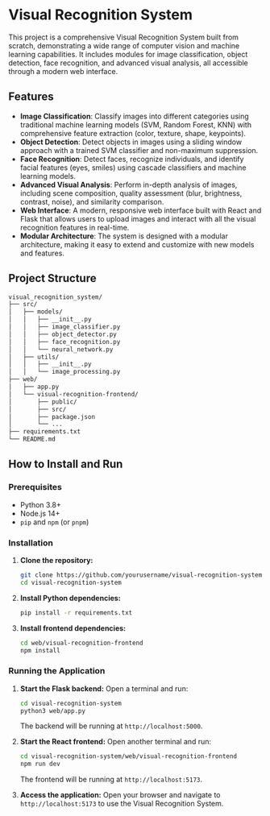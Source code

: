 # Visual Recognition System

This project is a comprehensive Visual Recognition System built from scratch, demonstrating a wide range of computer vision and machine learning capabilities. It includes modules for image classification, object detection, face recognition, and advanced visual analysis, all accessible through a modern web interface.

## Features

- **Image Classification**: Classify images into different categories using traditional machine learning models (SVM, Random Forest, KNN) with comprehensive feature extraction (color, texture, shape, keypoints).
- **Object Detection**: Detect objects in images using a sliding window approach with a trained SVM classifier and non-maximum suppression.
- **Face Recognition**: Detect faces, recognize individuals, and identify facial features (eyes, smiles) using cascade classifiers and machine learning models.
- **Advanced Visual Analysis**: Perform in-depth analysis of images, including scene composition, quality assessment (blur, brightness, contrast, noise), and similarity comparison.
- **Web Interface**: A modern, responsive web interface built with React and Flask that allows users to upload images and interact with all the visual recognition features in real-time.
- **Modular Architecture**: The system is designed with a modular architecture, making it easy to extend and customize with new models and features.

## Project Structure

```sh
visual_recognition_system/
├── src/
│   ├── models/
│   │   ├── __init__.py
│   │   ├── image_classifier.py
│   │   ├── object_detector.py
│   │   ├── face_recognition.py
│   │   └── neural_network.py
│   ├── utils/
│   │   ├── __init__.py
│   │   └── image_processing.py
├── web/
│   ├── app.py
│   └── visual-recognition-frontend/
│       ├── public/
│       ├── src/
│       ├── package.json
│       └── ...
├── requirements.txt
└── README.md
```

## How to Install and Run

### Prerequisites

- Python 3.8+
- Node.js 14+
- `pip` and `npm` (or `pnpm`)

### Installation

1. **Clone the repository:**

   ```bash
   git clone https://github.com/yourusername/visual-recognition-system.git
   cd visual-recognition-system
   ```

2. **Install Python dependencies:**

   ```bash
   pip install -r requirements.txt
   ```

3. **Install frontend dependencies:**

   ```bash
   cd web/visual-recognition-frontend
   npm install
   ```

### Running the Application

1. **Start the Flask backend:**
   Open a terminal and run:

   ```bash
   cd visual-recognition-system
   python3 web/app.py
   ```

   The backend will be running at `http://localhost:5000`.

2. **Start the React frontend:**
   Open another terminal and run:

   ```bash
   cd visual-recognition-system/web/visual-recognition-frontend
   npm run dev
   ```

   The frontend will be running at `http://localhost:5173`.

3. **Access the application:**
   Open your browser and navigate to `http://localhost:5173` to use the Visual Recognition System.
